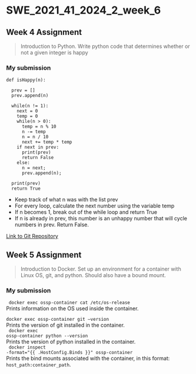 # SWE_2021_41_2024_2_week_6

## Week 4 Assignment 
> Introduction to Python.
> Write python code that determines whether or not a given integer is happy

### My submission
```
def isHappy(n):

  prev = []
  prev.append(n)

  while(n != 1):
    next = 0
    temp = 0
    while(n > 0):
      temp = n % 10
      n -= temp
      n = n / 10
      next += temp * temp
    if next in prev:
      print(prev)
      return False
    else:
      n = next;
      prev.append(n);

  print(prev)
  return True
```

- Keep track of what n was with the list prev
- For every loop, calculate the next number using the variable temp
- If n becomes 1, break out of the while loop and return True
- If n is already in prev, this number is an unhappy number that will cycle numbers in prev. Return False.

[Link to Git Repository](https://github.com/jiyooniboon/SWE_2021_41_2024_2_week_4)


## Week 5 Assignment

> Introduction to Docker.
> Set up an environment for a container with Linux OS, git, and python. Should also have a bound mount.

### My submission

<code> docker exec ossp-container cat /etc/os-release </code> <br>
Prints information on the OS used inside the container. <br>
<code> docker exec ossp-container git —version </code> <br>
Prints the version of git installed in the container. <br>
<code> docker exec ossp-container python --version </code> <br>
Prints the version of python installed in the container. <br>
<code> docker inspect -format="{{ .HostConfig.Binds }}" ossp-container </code> <br>
Prints the bind mounts associated with the container, in this format: <code>host_path:container_path</code>. <br>
